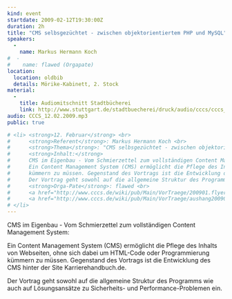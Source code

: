 ```yaml
---
kind: event
startdate: 2009-02-12T19:30:00Z
duration: 2h
title: "CMS selbsgezüchtet - zwischen objektorientiertem PHP und MySQL"
speakers:
  -
    name: Markus Hermann Koch
#  -
#    name: flawed (Orgapate)
location:
  location: oldbib
  details: Mörike-Kabinett, 2. Stock
material:
  -
    title: Audiomitschnitt Stadtbücherei
    link: http://www.stuttgart.de/stadtbuecherei/druck/audio/cccs/cccs_audio.htm#3
audio: CCCS_12.02.2009.mp3
public: true

# <li> <strong>12. Februar</strong> <br>
#      <strong>Referent</strong>: Markus Hermann Koch <br>
#      <strong>Thema</strong>: "CMS selbsgezüchtet - zwischen objektorientiertem PHP und <span class="twikiNewLink" style="background : #FFFFCE;"><font color="#0000FF">MySQL</fo›
#      <strong>Inhalt:</strong>
#      CMS im Eigenbau - Vom Schmierzettel zum vollständigen Content Management System:<br>
#      Ein Content Management System (CMS) ermöglicht die Pflege des Inhalts von Webseiten, ohne sich dabei um HTML-Code oder Programmierung
#      kümmern zu müssen. Gegenstand des Vortrags ist die Entwicklung des CMS hinter der Site Karrierehandbuch.de.<br>
#      Der Vortrag geht sowohl auf die allgemeine Struktur des Programms wie auch auf Lösungsansätze zu Sicherheits- und Performance-Problemen ein.<br>
#      <strong>Orga-Pate</strong>: flawed <br>
#      <a href="http://www.cccs.de/wiki/pub/Main/VorTraege/200901.flyer.aw.pdf" target="_top">Flyer Februar 2009</a><br>
#      <a href="http://www.cccs.de/wiki/pub/Main/VorTraege/aushang200901.pdf" target="_top">Aushang für Februar 2009</a>
# </li>
---
```

CMS im Eigenbau - Vom Schmierzettel zum vollständigen Content Management System:

Ein Content Management System (CMS) ermöglicht die Pflege des Inhalts von
Webseiten, ohne sich dabei um HTML-Code oder Programmierung kümmern zu müssen.
Gegenstand des Vortrags ist die Entwicklung des CMS hinter der Site
Karrierehandbuch.de.

Der Vortrag geht sowohl auf die allgemeine Struktur des Programms wie auch auf
Lösungsansätze zu Sicherheits- und Performance-Problemen ein.
